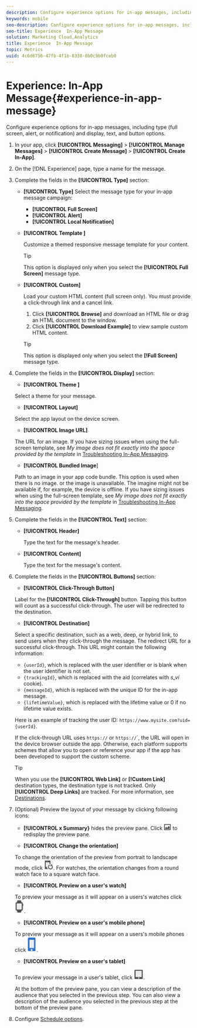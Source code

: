 ```yaml
---
description: Configure experience options for in-app messages, including type (full screen, alert, or notification) and display, text, and button options.
keywords: mobile
seo-description: Configure experience options for in-app messages, including type (full screen, alert, or notification) and display, text, and button options.
seo-title: Experience  In-App Message
solution: Marketing Cloud,Analytics
title: Experience  In-App Message
topic: Metrics
uuid: 4c6d6756-47fb-4f1b-8338-0b0c9b0fceb0
---
```


# Experience: In-App Message{#experience-in-app-message}

Configure experience options for in-app messages, including type (full screen, alert, or notification) and display, text, and button options.

1. In your app, click **[!UICONTROL Messaging]** > **[!UICONTROL Manage Messages]** > **[!UICONTROL Create Message]** > **[!UICONTROL Create In-App]**.
1. On the [!DNL Experience] page, type a name for the message.
1. Complete the fields in the **[!UICONTROL Type]** section:

   * **[!UICONTROL Type]**
     Select the message type for your in-app message campaign:  

     * **[!UICONTROL Full Screen]**
     * **[!UICONTROL Alert]**
     * **[!UICONTROL Local Notification]**

   * **[!UICONTROL Template ]**

     Customize a themed responsive message template for your content.
    
     >[!TIP]
     >
     >This option is displayed only when you select the **[!UICONTROL Full Screen]** message type.
    
   * **[!UICONTROL Custom]**
    
     Load your custom HTML content (full screen only). You must provide a click-through link and a cancel link.
    
     1. Click **[!UICONTROL Browse]** and download an HTML file or drag an HTML document to the window.
     1. Click **[!UICONTROL Download Example]** to view sample custom HTML content.
    
     >[!TIP]
     >
     >This option is displayed only when you select the **[!Full Screen]** message type.

1. Complete the fields in the **[!UICONTROL Display]** section:

   * **[!UICONTROL Theme ]**

   Select a theme for your message.

   * **[!UICONTROL Layout]**

   Select the app layout on the device screen.

   * **[!UICONTROL Image URL]**

   The URL for an image. If you have sizing issues when using the full-screen template, see *My image does not fit exactly into the space provided by the template* in [Troubleshooting In-App Messaging](../../in-app-messaging/t-in-app-message/in-apps-ts.md).

   * **[!UICONTROL Bundled Image**]

   Path to an image in your app code bundle. This option is used when there is no image. or the image is unavailable. The imagine might not be available if, for example, the device is offline. If you have sizing issues when using the full-screen template, see *My image does not fit exactly into the space provided by the template* in [Troubleshooting In-App Messaging](../../in-app-messaging/t-in-app-message/in-apps-ts.md).

1. Complete the fields in the **[!UICONTROL Text]** section:

   * **[!UICONTROL Header]**

     Type the text for the message's header.

   * **[!UICONTROL Content]**

     Type the text for the message's content.

1. Complete the fields in the **[!UICONTROL Buttons]** section:

   * **[!UICONTROL Click-Through Button]**

   Label for the **[!UICONTROL Click-Through]** button. Tapping this button will count as a successful click-through. The user will be redirected to the destination.

   * **[!UICONTROL Destination]**

   Select a specific destination, such as a web, deep, or hybrid link, to send users when they click-through the message. The redirect URL for a successful click-through. This URL might contain the following information:

    * `{userId}`, which is replaced with the user identifier or is blank when the user identifier is not set.  
    * `{trackingId}`, which is replaced with the aid (correlates with *s_vi* cookie).
    * `{messageId}`, which is replaced with the unique ID for the in-app message.
    * `{lifetimeValue}`, which is replaced with the lifetime value or 0 if no lifetime value exists.

    Here is an example of tracking the user ID: `https://www.mysite.com?uid={userId}`.

    If the click-through URL uses `https://` or `https://`</span>`, the URL will open in the device browser outside the app. Otherwise, each platform supports schemes that allow you to open or reference your app if the app has been developed to support the custom scheme. 

    >[!TIP]
    >
    >When you use the **[!UICONTROL Web Link]** or **[!Custom Link]** destination types, the destination type is not tracked. Only **[!UICONTROL Deep Links]** are tracked. For more information, see [Destinations](../../acquisition-main/c-create-destinations.md).

1. (Optional) Preview the layout of your message by clicking following icons:

   * **[!UICONTROL x Summary}** hides the preview pane. Click ![preview](assets/icon_preview.png) to redisplay the preview pane.

   * **[!UICONTROL Change the orientation]**

   To change the orientation of the preview from portrait to landscape mode, click ![orientation](assets/icon_orientation.png). For watches, the orientation changes from a round watch face to a square watch face.

   * **[!UICONTROL Preview on a user's watch]**

   To preview your message as it will appear on a users's watches click ![watch icon](assets/icon_watch.png).

   * **[!UICONTROL Preview on a user's mobile phone]**

   To preview your message as it will appear on a users's mobile phones click ![phone icon](assets/icon_phone.png).

   * **[!UICONTROL Preview on a user's tablet]**

   To preview your message in a user's tablet, click ![tablet icon](assets/icon_tablet.png).

   At the bottom of the preview pane, you can view a description of the audience that you selected in the previous step. You can also view a description of the audience you selected in the previous step at the bottom of the preview pane.

1. Configure [Schedule options](../../in-app-messaging/t-in-app-message/c-schedule-in-app-message.md#concept_FA23889DD15F45628182A51436280765).
